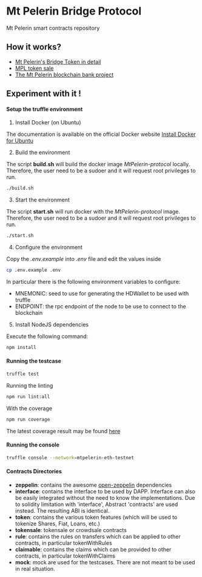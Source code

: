 # Mt Pelerin Bridge Protocol
Mt Pelerin smart contracts repository

## How it works?

+ [Mt Pelerin's Bridge Token in detail](./Tokens.md)
+ [MPL token sale](./MPLTokensale.md)
+ [The Mt Pelerin blockchain bank project](./MtPelerin.md)

## Experiment with it !

#### Setup the truffle environment

1. Install Docker (on Ubuntu)

The documentation is available on the official Docker website
[Install Docker for Ubuntu](https://docs.docker.com/install/linux/docker-ce/ubuntu/#install-using-the-repository)

2. Build the environment

The script **build.sh** will build the docker image *MtPelerin-protocol* locally.
Therefore, the user need to be a sudoer and it will request root privileges to run.

```bash
./build.sh
```

3. Start the environment

The script **start.sh** will run docker with the *MtPelerin-protocol* image.
Therefore, the user need to be a sudoer and it will request root privileges to run.

```bash
./start.sh
```

4. Configure the environment

Copy the *.env.example* into *.env* file and edit the values inside

```bash
cp .env.example .env
```

In particular there is the following environment variables to configure:
- MNEMONIC: seed to use for generating the HDWallet to be used with truffle
- ENDPOINT: the rpc endpoint of the node to be use to connect to the blockchain

5. Install NodeJS dependencies

Execute the following command:
```bash
npm install
```

#### Running the testcase

```bash
truffle test
```

Running the linting
```bash
npm run lint:all
```

With the coverage
```bash
npm run coverage
```

The latest coverage result may be found [here](https://mtpelerin.github.io/MtPelerin-protocol/coverage/)

#### Running the console

```bash
truffle console --network=mtpelerin-eth-testnet
```

#### Contracts Directories
+ **zeppelin**: contains the awesome [open-zeppelin](https://github.com/OpenZeppelin/OpenZeppelin-solidity) dependencies
+ **interface**: contains the interface to be used by DAPP. Interface can also be easily integrated without the need to know the implementations. Due to solidity limitation with 'interface', Abstract 'contracts' are used instead. The resulting ABI is identical.
+ **token**: contains the various token features (which will be used to tokenize Shares, Fiat, Loans, etc.)
+ **tokensale**: tokensale or crowdsale contracts
+ **rule**: contains the rules on transfers which can be applied to other contracts, in particular tokenWithRules
+ **claimable**: contains the claims which can be provided to other contracts, in particular tokenWithClaims
+ **mock**: mock are used for the testcases. There are not meant to be used in real situation.
